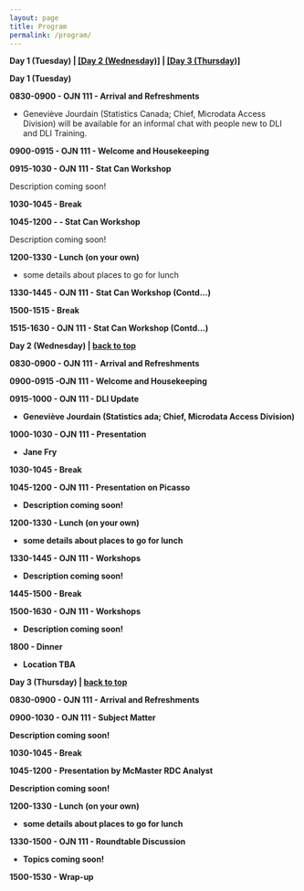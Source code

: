 ```yaml
---
layout: page
title: Program
permalink: /program/
---
```


<p><b><a name="day-one">Day 1 (Tuesday)</a> | <a href="#day-two">[Day 2 (Wednesday)]</a> | <a href="#day-three">[Day 3 (Thursday)]</a></b>
</p>

<p>
<b>Day 1 (Tuesday)</b><p>

<b>0830-0900 - <a name="1-1">OJN 111 - Arrival and Refreshments</b> </a><br>

- Geneviève Jourdain (Statistics Canada; Chief, Microdata Access Division) will be available for an informal chat with people new to DLI and DLI Training.
<p>
	
<b>0900-0915 - <a name="1-2">OJN 111 - Welcome and Housekeeping</b> </a>
<p>
	
<b>0915-1030 - <a name="1-3">OJN 111 - <a name="1-3">Stat Can Workshop</b> </a><br>
	
Description coming soon!
<p>
	
<b>1030-1045 - <a name="1-4">Break</b> </a>
<p>
	
<b>1045-1200 - <a name="1-5"> - Stat Can Workshop</b></a><br>

Description coming soon!
<p>
	
<b>1200-1330 - <a name="1-6">Lunch (on your own)</b></a><br>

- some details about places to go for lunch
<p>
	
<b>1330-1445 - <a name="1-7a">OJN 111 - Stat Can Workshop (Contd...)</b></a>
<p>
	
<b>1500-1515 - <a name="1-8">Break</b></a>
<p>
	
<b>1515-1630 - <a name="1-9">OJN 111 - Stat Can Workshop (Contd...)</b></a>
<p>

<p><b><a name="day-two">Day 2 (Wednesday)</a> | <a href="#day-one">back to top</b></a></p>

<p>

<b>0830-0900 - <a name="2-1"><b>OJN 111 - Arrival and Refreshments</b></a>
<p>

<b>0900-0915 -<a name="2-2"><b>OJN 111 - Welcome and Housekeeping</b></a>
<p>

<b>0915-1000 - <a name="2-3"><b>OJN 111 - DLI Update</b></a><br>
	
- Geneviève Jourdain (Statistics ada; Chief, Microdata Access Division)
<p>

<b>1000-1030 - <a name="2-4"><b>OJN 111 - Presentation</b></a><br>

- Jane Fry
<p>

<b>1030-1045 - <a name="2-5"><b>Break</b></a>
<p>

<b>1045-1200 - <a name="2-6"><b>OJN 111 - Presentation on Picasso</b></a><br>

- Description coming soon!
<p>

<b>1200-1330 - <a name="2-7"><b>Lunch (on your own)</b></a><br>

- some details about places to go for lunch
<p>

<b>1330-1445 - <a name="2-8"><b>OJN 111 - Workshops</b></a><br>

- Description coming soon!
<p>

<b>1445-1500 - <a name="2-9"><b>Break</b></a>
<p>

<b>1500-1630 - <a name="2-10"><b>OJN 111 -  Workshops</b></a><br>

- Description coming soon!
<p>

<b>1800 - <a name="2-11"> Dinner</b></a><br>

- Location TBA
<p>

<p><a name="day-three"><b>Day 3 (Thursday)</a> | <a href="#day-one">back to top</a></b></p>
<p>

<p>

<b>0830-0900 - <a name="3-1"><b>OJN 111 - Arrival and Refreshments</b></a>
<p>

<b>0900-1030 - <a name="3-2"><b>OJN 111 - Subject Matter</b></a><br>
	
Description coming soon!
<p>

<b>1030-1045 - <a name="3-3"><b>Break</b></a>
<p>

<b>1045-1200 - <a name="3-4"><b>Presentation by McMaster RDC Analyst</b></a><br>

Description coming soon!
<p>

<b>1200-1330 - <a name="3-5"><b>Lunch (on your own)</b></a><br>

- some details about places to go for lunch
<p>

<b>1330-1500 - <a name="3-6"><b>OJN 111 - Roundtable Discussion</b></a><br>

- Topics coming soon!
<p>

<b>1500-1530 - <a name="3-7"><b>Wrap-up</b></a>



